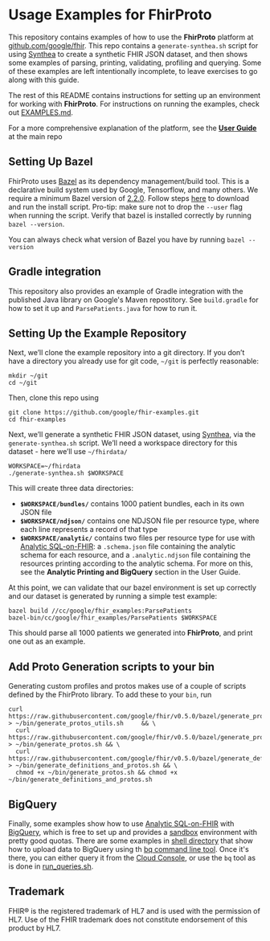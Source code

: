 
# Usage Examples for FhirProto
This repository contains examples of how to use the __FhirProto__ platform at [github.com/google/fhir](github.com/google/fhir). This repo contains a `generate-synthea.sh` script for using [Synthea](https://github.com/synthetichealth/synthea) to create a synthetic FHIR JSON dataset, and then shows some examples of parsing, printing, validating, profiling and querying. Some of these examples are left intentionally incomplete, to leave exercises to go along with this guide.

The rest of this README contains instructions for setting up an environment for working with __FhirProto__.  For instructions on running the examples, check out [EXAMPLES.md](github.com/google/fhir-examples/blob/master/EXAMPLES.md).

For a more comprehensive explanation of the platform, see the [**User Guide**](https://github.com/google/fhir-examples/blob/master/USERGUIDE.md) at the main repo
## Setting Up Bazel

FhirProto uses [Bazel](https://bazel.build/) as its dependency management/build tool. This is a declarative build system used by Google, Tensorflow, and many others. We require a minimum Bazel version of [2.2.0](https://github.com/bazelbuild/bazel/releases/tag/2.2.0). Follow steps [here](https://docs.bazel.build/versions/master/install.html) to download and run the install script. Pro-tip: make sure not to drop the `--user` flag when running the script.  Verify that bazel is installed correctly by running `bazel --version`.

You can always check what version of Bazel you have by running `bazel --version`
## Gradle integration

This repository also provides an example of Gradle integration with the published Java library on Google's Maven repostitory. See `build.gradle` for how to set it up and `ParsePatients.java` for how to run it.
## Setting Up the Example Repository

Next, we’ll clone the example repository into a git directory. If you don’t have a directory you already use for git code, `~/git` is perfectly reasonable:
```
mkdir ~/git
cd ~/git
```
Then, clone this repo using

```
git clone https://github.com/google/fhir-examples.git
cd fhir-examples
```

Next, we’ll generate a synthetic FHIR JSON dataset, using [Synthea](https://github.com/synthetichealth/synthea), via the `generate-synthea.sh` script. We’ll need a workspace directory for this dataset - here we’ll use `~/fhirdata/`

```
WORKSPACE=~/fhirdata
./generate-synthea.sh $WORKSPACE
```
This will create three data directories:

-   __`$WORKSPACE/bundles/`__ contains 1000 patient bundles, each in its own JSON file
-   __`$WORKSPACE/ndjson/`__ contains one NDJSON file per resource type, where each line represents a record of that type
-   __`$WORKSPACE/analytic/`__ contains two files per resource type for use with [Analytic SQL-on-FHIR](https://github.com/FHIR/sql-on-fhir/blob/master/sql-on-fhir.md): a `.schema.json` file containing the analytic schema for each resource, and a `.analytic.ndjson` file containing the resources printing according to the analytic schema. For more on this, see the __Analytic Printing and BigQuery__ section in the User Guide.

At this point, we can validate that our bazel environment is set up correctly and our dataset is generated by running a simple test example:
```
bazel build //cc/google/fhir_examples:ParsePatients
bazel-bin/cc/google/fhir_examples/ParsePatients $WORKSPACE
```

This should parse all 1000 patients we generated into __FhirProto__, and print one out as an example.
## Add Proto Generation scripts to your bin
Generating custom profiles and protos makes use of a couple of scripts defined by the FhirProto library. To add these to your `bin`, run
```
curl https://raw.githubusercontent.com/google/fhir/v0.5.0/bazel/generate_protos_utils.sh > ~/bin/generate_protos_utils.sh     && \
  curl https://raw.githubusercontent.com/google/fhir/v0.5.0/bazel/generate_protos.sh > ~/bin/generate_protos.sh && \
  curl https://raw.githubusercontent.com/google/fhir/v0.5.0/bazel/generate_definitions_and_protos.sh > ~/bin/generate_definitions_and_protos.sh && \
  chmod +x ~/bin/generate_protos.sh && chmod +x ~/bin/generate_definitions_and_protos.sh
```

## BigQuery
Finally, some examples show how to use [Analytic SQL-on-FHIR](https://github.com/FHIR/sql-on-fhir/blob/master/sql-on-fhir.md) with [BigQuery](https://cloud.google.com/bigquery/), which is free to set up and provides a [sandbox](https://cloud.google.com/bigquery/docs/sandbox) environment with pretty good quotas.  There are some examples in [shell directory](https://github.com/google/fhir-examples/tree/master/shell) that show how to upload data to BigQuery using th [bq command line tool](https://cloud.google.com/bigquery/docs/bq-command-line-tool).  Once it's there, you can either query it from the [Cloud Console](https://console.cloud.google.com/bigquery), or use the `bq` tool as is done in [run_queries.sh](https://github.com/google/fhir-examples/blob/master/shell/).

## Trademark
FHIR® is the registered trademark of HL7 and is used with the permission of HL7. Use of the FHIR trademark does not constitute endorsement of this product by HL7.

